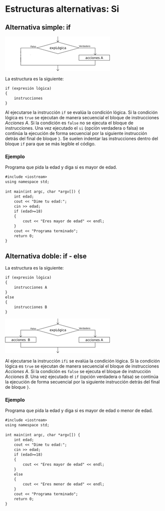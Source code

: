 # Estructuras alternativas: Si

## Alternativa simple: if

![si](img/si.png)

La estructura es la siguiente:

    if (expresión lógica)
    {
        instrucciones
    }

Al ejecutarse la instrucción `if` se evalúa la condición lógica. Si la condición lógica es `true` se ejecutan de manera secuencial el bloque de instrucciones *Acciones A*. Si la condición es `false` no se ejecuta el bloque de instrucciones. Una vez ejecutado el `si` (opción verdadera o falsa) se continúa la ejecución de forma secuencial por la siguiente instrucción detrás del final de bloque `}`. Se suelen indentar las instrucciones dentro del bloque `if` para que se más legible el código.

### Ejemplo

Programa que pida la edad y diga si es mayor de edad.

	#include <iostream>
    using namespace std;

    int main(int argc, char *argv[]) {
    	int edad;
    	cout << "Dime tu edad:";
    	cin >> edad;
    	if (edad>=18)
    	{
    		cout << "Eres mayor de edad" << endl;
    	}
    	cout << "Programa terminado";
    	return 0;
    }


## Alternativa doble: if - else

La estructura es la siguiente:

    if (expresión lógica)
    {
        instrucciones A
    }
    else
    {
        instrucciones B
    }

![si](img/sidoble.png)

Al ejecutarse la instrucción `ifi` se evalúa la condición lógica. Si la condición lógica es `true` se ejecutan de manera secuencial el bloque de instrucciones *Acciones A*. Si la condición es `false` se ejecuta el bloque de instrucción *Acciones B*.  Una vez ejecutado el `if` (opción verdadera o falsa) se continúa la ejecución de forma secuencial por la siguiente instrucción detrás del final de bloque `}`.

### Ejemplo

Programa que pida la edad y diga si es mayor de edad o menor de edad.

    #include <iostream>
    using namespace std;

    int main(int argc, char *argv[]) {
    	int edad;
    	cout << "Dime tu edad:";
    	cin >> edad;
    	if (edad>=18)
    	{
    		cout << "Eres mayor de edad" << endl;
    	}
    	else
    	{
    		cout << "Eres menor de edad" << endl;
    	}
    	cout << "Programa terminado";
    	return 0;
    }